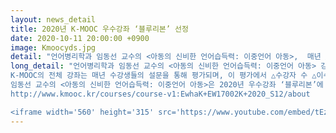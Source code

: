 ```yaml
---
layout: news_detail
title: 2020년 K-MOOC 우수강좌 ‘블루리본’ 선정
date: 2020-10-11 20:00:00 +0900
image: Kmoocyds.jpg
detail: "언어병리학과 임동선 교수의 <아동의 신비한 언어습득력: 이중언어 아동>,  매년 △수강자 수 △이수율 △전문가 평가 △수강생 만족도 등을 종합해 선정하는 우수강좌 ‘블루리본’에 이름을 올리며 콘텐츠의 우수성을 인정받고 있다."
long_detail: "언어병리학과 임동선 교수의 <아동의 신비한 언어습득력: 이중언어 아동> 강좌가 2020년 한국형 온라인 공개강좌(K-MOOC)에 우수 강좌로 선정, 블루리본을 수여 받았다. 
K-MOOC의 전체 강좌는 매년 수강생들의 설문을 통해 평가되며, 이 평가에서 △수강자 수 △이수율 △전문가 평가 △수강생 만족도 등을 종합하여 10개의 강좌를 선정, 블루리본을 수여한다. 
임동선 교수의 <아동의 신비한 언어습득력: 이중언어 아동>은 2020년 우수강좌 ‘블루리본’에 이름을 올리며 콘텐츠의 우수성을 인정받고 있다.
http://www.kmooc.kr/courses/course-v1:EwhaK+EW17002K+2020_S12/about

<iframe width='560' height='315' src='https://www.youtube.com/embed/tEz8OYvt1Qs' frameborder='0' allow='accelerometer; autoplay; clipboard-write; encrypted-media; gyroscope; picture-in-picture' allowfullscreen></iframe>"
---
```


